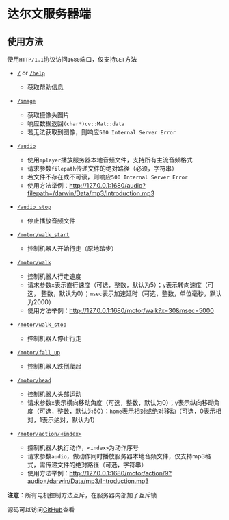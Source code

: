 # 达尔文服务器端

## 使用方法

使用`HTTP/1.1`协议访问`1680`端口，仅支持`GET`方法

- [`/`](/) or [`/help`](/help)
    - 获取帮助信息

- [`/image`](/image)
    - 获取摄像头图片
    - 响应数据返回`(char*)cv::Mat::data`
    - 若无法获取到图像，则响应`500 Internal Server Error`

- [`/audio`](/audio)
    - 使用`mplayer`播放服务器本地音频文件，支持所有主流音频格式
    - 请求参数`filepath`传递文件的绝对路径（必须，字符串）
    - 若文件不存在或不可读，则响应`500 Internal Server Error`
    - 使用方法举例：<http://127.0.0.1:1680/audio?filepath=/darwin/Data/mp3/Introduction.mp3>

- [`/audio_stop`](/audio_stop)
    - 停止播放音频文件

- [`/motor/walk_start`](/motor/walk_start)
    - 控制机器人开始行走（原地踏步）

- [`/motor/walk`](/motor/walk)
    - 控制机器人行走速度
    - 请求参数`x`表示直行速度（可选，整数，默认为5）；`y`表示转向速度（可选， 整数，默认为0）；`msec`表示加速延时（可选，整数，单位毫秒，默认为2000）
    - 使用方法举例：<http://127.0.0.1:1680/motor/walk?x=30&msec=5000>

- [`/motor/walk_stop`](/motor/walk_stop)
    - 控制机器人停止行走

- [`/motor/fall_up`](/motor/fall_up)
    - 控制机器人跌倒爬起

- [`/motor/head`](/motor/head)
    - 控制机器人头部运动
    - 请求参数`x`表示横向移动角度（可选，整数，默认为0）；`y`表示纵向移动角度（可选，整数，默认为60）；`home`表示相对或绝对移动（可选，0表示相对，1表示绝对，默认为1）

- [`/motor/action/<index>`](/motor/action/1)
    - 控制机器人执行动作，`<index>`为动作序号
    - 请求参数`audio`，做动作同时播放服务器本地音频文件，仅支持mp3格式，需传递文件的绝对路径（可选，字符串）
    - 使用方法举例：<http://127.0.0.1:1680/motor/action/9?audio=/darwin/Data/mp3/Introduction.mp3>


**注意**：所有电机控制方法互斥，在服务器内部加了互斥锁

源码可以访问[GitHub](https://github.com/MistEO/DarwinServer)查看